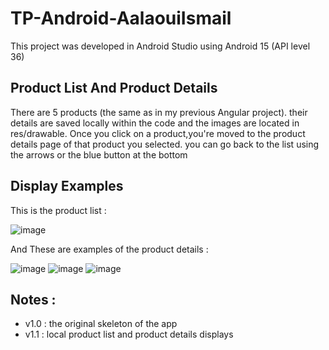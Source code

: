 # TP-Android-AalaouiIsmail

This project was developed in Android Studio using Android 15 (API level 36)

## Product List And Product Details

There are 5 products (the same as in my previous Angular project). their details are saved locally within the code and the images are located in res/drawable. Once you click on a product,you're moved to the product details page of that product you selected. you can go back to the list using the arrows or the blue button at the bottom

## Display Examples

This is the product list :

![image](https://github.com/user-attachments/assets/a22a58a3-5ec0-40c1-bb04-ab5409ae1dfc)


And These are examples of the product details :

![image](https://github.com/user-attachments/assets/1a61ff6a-7b92-41b2-80e9-0d0b0d7626cb)  ![image](https://github.com/user-attachments/assets/b4777461-00fc-4b9a-b9f5-0bbf3bda7917)  ![image](https://github.com/user-attachments/assets/87b46d42-06d2-4d3e-9167-5fc1aabb2387)





## Notes :

- v1.0 : the original skeleton of the app
- v1.1 : local product list and product details displays
